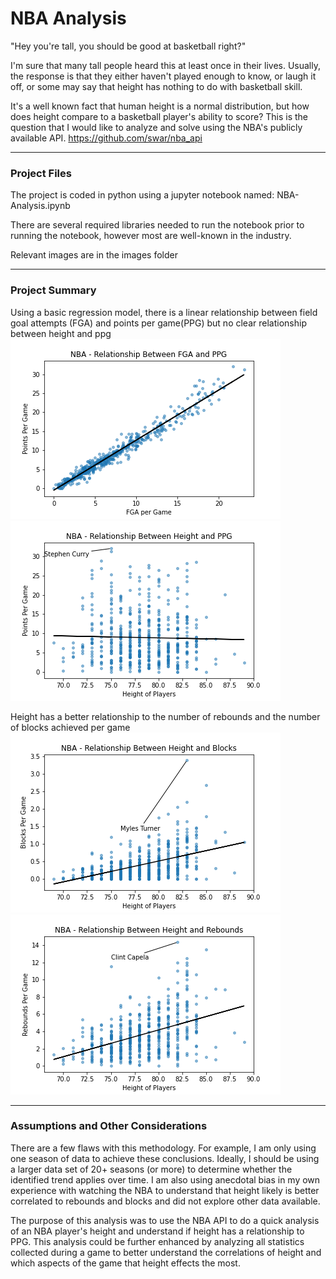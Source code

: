 # NBA Analysis
"Hey you're tall, you should be good at basketball right?"

I'm sure that many tall people heard this at least once in their lives. Usually,
the response is that they either haven't played enough to know, or laugh it off, or some may
say that height has nothing to do with basketball skill.

It's a well known fact that human height is a normal distribution, but how does height
compare to a basketball player's ability to score? This is the question that I would like to
analyze and solve using the NBA's publicly available API.
https://github.com/swar/nba_api

--------
### Project Files

The project is coded in python using a jupyter notebook named: NBA-Analysis.ipynb 

There are several required libraries needed to run the notebook prior to running the notebook, 
however most are well-known in the industry.

Relevant images are in the images folder

--------
### Project Summary
Using a basic regression model, there is a linear relationship between field goal attempts (FGA) and points per game(PPG) but no clear relationship between height and ppg
![fgappg](https://raw.githubusercontent.com/Victor-Denisov/nba-analysis/main/Images/fga%20vs%20ppg.png "fga vs. ppg") ![heightppg](https://raw.githubusercontent.com/Victor-Denisov/nba-analysis/main/Images/height%20vs%20ppg.png "height vs. ppg")

Height has a better relationship to the number of rebounds and the number of blocks achieved per game
![heightrebounds](https://raw.githubusercontent.com/Victor-Denisov/nba-analysis/main/Images/height%20vs%20blocks.png "height vs. rebounds") ![heightblocks](https://raw.githubusercontent.com/Victor-Denisov/nba-analysis/main/Images/height%20vs%20rebounds.png "height vs. blocks")

--------
### Assumptions and Other Considerations
There are a few flaws with this methodology. For example, I am only using one season of data to achieve these conclusions.
Ideally, I should be using a larger data set of 20+ seasons (or more) to determine whether the identified trend applies over time.
I am also using anecdotal bias in my own experience with watching the NBA to understand that height likely is better
correlated to rebounds and blocks and did not explore other data available. 

The purpose of this analysis was to use the NBA API to do a quick analysis of an NBA player's height and understand if 
height has a relationship to PPG. This analysis could be further enhanced by analyzing all statistics collected during a game
to better understand the correlations of height and which aspects of the game that height effects the most.